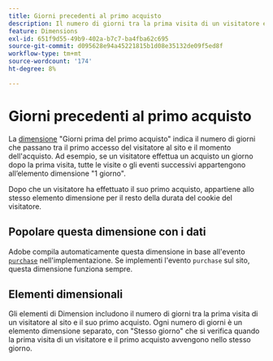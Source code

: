 ```yaml
---
title: Giorni precedenti al primo acquisto
description: Il numero di giorni tra la prima visita di un visitatore e il suo primo acquisto.
feature: Dimensions
exl-id: 651f9d55-49b9-402a-b7c7-ba4fba62c695
source-git-commit: d095628e94a45221815b1d08e35132de09f5ed8f
workflow-type: tm+mt
source-wordcount: '174'
ht-degree: 8%

---
```


# Giorni precedenti al primo acquisto

La [dimensione](overview.md) &quot;Giorni prima del primo acquisto&quot; indica il numero di giorni che passano tra il primo accesso del visitatore al sito e il momento dell&#39;acquisto. Ad esempio, se un visitatore effettua un acquisto un giorno dopo la prima visita, tutte le visite o gli eventi successivi appartengono all’elemento dimensione &quot;1 giorno&quot;.

Dopo che un visitatore ha effettuato il suo primo acquisto, appartiene allo stesso elemento dimensione per il resto della durata del cookie del visitatore.

## Popolare questa dimensione con i dati

Adobe compila automaticamente questa dimensione in base all&#39;evento [`purchase`](/help/implement/vars/page-vars/events/event-purchase.md) nell&#39;implementazione. Se implementi l&#39;evento `purchase` sul sito, questa dimensione funziona sempre.

## Elementi dimensionali

Gli elementi di Dimension includono il numero di giorni tra la prima visita di un visitatore al sito e il suo primo acquisto. Ogni numero di giorni è un elemento dimensione separato, con &quot;Stesso giorno&quot; che si verifica quando la prima visita di un visitatore e il primo acquisto avvengono nello stesso giorno.
